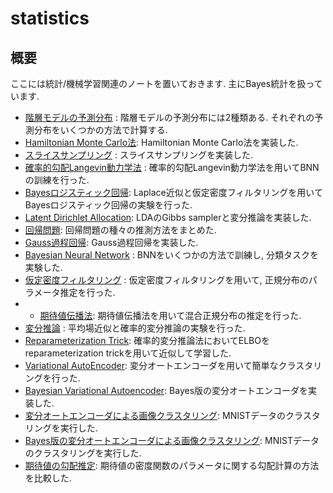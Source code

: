# statistics

## 概要
ここには統計/機械学習関連のノートを置いておきます. 主にBayes統計を扱っています. 
* <a href="https://github.com/kitano-AppMath/statistics/blob/main/hierarchical-model.ipynb">階層モデルの予測分布</a> : 階層モデルの予測分布には2種類ある. それぞれの予測分布をいくつかの方法で計算する.
* <a href="https://github.com/kitano-AppMath/statistics/blob/main/HMC.ipynb">Hamiltonian Monte Carlo法</a>: Hamiltonian Monte Carlo法を実装した. 
* <a href="https://github.com/kitano-AppMath/statistics/blob/main/slice%20sampling.ipynb">スライスサンプリング</a> : スライスサンプリングを実装した.  
* <a href="https://github.com/kitano-AppMath/statistics/blob/main/Stochastic%20Gradient%20Langevin%20Dynamics%20Method.ipynb">確率的勾配Langevin動力学法</a> : 確率的勾配Langevin動力学法を用いてBNNの訓練を行った. 
* <a href="https://github.com/kitano-AppMath/statistics/blob/main/Bayes%20Logistic%20Regression.ipynb">Bayesロジスティック回帰</a>: Laplace近似と仮定密度フィルタリングを用いてBayesロジスティック回帰の実験を行った. 
* <a href="https://github.com/kitano-AppMath/statistics/blob/main/LDA.ipynb">Latent Dirichlet Allocation</a>: LDAのGibbs samplerと変分推論を実装した. 
* <a href="https://github.com/kitano-AppMath/statistics/blob/main/regression-problem.ipynb">回帰問題</a>: 回帰問題の種々の推測方法をまとめた. 
* <a href="https://github.com/kitano-AppMath/statistics/blob/main/Gaussian%20Process.ipynb">Gauss過程回帰</a>: Gauss過程回帰を実装した. 
* <a href="https://github.com/kitano-AppMath/statistics/blob/main/BNN.ipynb">Bayesian Neural Network</a> : BNNをいくつかの方法で訓練し, 分類タスクを実験した. 
* <a href="https://github.com/kitano-AppMath/statistics/blob/main/Assumed-Density-Filtering.ipynb">仮定密度フィルタリング</a> : 仮定密度フィルタリングを用いて, 正規分布のパラメータ推定を行った. 
* * <a href="https://github.com/kitano-AppMath/statistics/blob/main/Expectation%20Propagation.ipynb">期待値伝播法</a>: 期待値伝播法を用いて混合正規分布の推定を行った. 
* <a href="https://github.com/kitano-AppMath/statistics/blob/main/Variational%20Inference.ipynb">変分推論</a> : 平均場近似と確率的変分推論の実験を行った. 
* <a href="https://github.com/kitano-AppMath/statistics/blob/main/reparameterization-trick.ipynb">Reparameterization Trick</a>: 確率的変分推論法においてELBOをreparameterization trickを用いて近似して学習した. 
* <a href="https://github.com/kitano-AppMath/statistics/blob/main/VAE.ipynb">Variational AutoEncoder</a>: 変分オートエンコーダを用いて簡単なクラスタリングを行った. 
* <a href="https://github.com/kitano-AppMath/statistics/blob/main/BVAE.ipynb">Bayesian Variational Autoencoder</a>: Bayes版の変分オートエンコーダを実装した. 
* <a href="https://github.com/kitano-AppMath/statistics/blob/main/VAE-img.ipynb">変分オートエンコーダによる画像クラスタリング</a>: MNISTデータのクラスタリングを実行した. 
* <a href="https://github.com/kitano-AppMath/statistics/blob/main/BVAE-img.ipynb">Bayes版の変分オートエンコーダによる画像クラスタリング</a>: MNISTデータのクラスタリングを実行した. 
* <a href="https://github.com/kitano-AppMath/statistics/blob/main/gradient%20estimate.ipynb">期待値の勾配推定</a>: 期待値の密度関数のパラメータに関する勾配計算の方法を比較した. 
